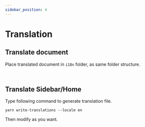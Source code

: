 ```yaml
---
sidebar_position: 4
---
```


# Translation

## Translate document

Place translated document in `i18n` folder, as same folder structure.

<br/>

## Translate Sidebar/Home

Type following command to generate translation file.

```
yarn write-translations --locale en
```

Then modify as you want.
